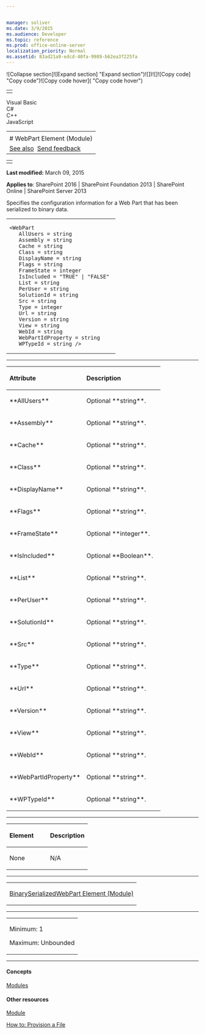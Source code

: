 ```yaml
---


manager: soliver
ms.date: 3/9/2015
ms.audience: Developer
ms.topic: reference
ms.prod: office-online-server
localization_priority: Normal
ms.assetid: 83ad21a9-edcd-40fa-9989-b62ea3f225fa
---
```


![Collapse
section]![Expand
section] "Expand section")![]()![])![]![]()![Copy
code] "Copy code")![Copy code
hover]( "Copy code hover")
<table>
<tbody>
<tr class="odd">
<td align="left"></td>
</tr>
</tbody>
</table>

Visual Basic  
C\#  
C++  
JavaScript  

<table>
<tbody>
<tr class="odd">
<td align="left"><span id="runningHeaderText"></span></td>
</tr>
<tr class="even">
<td align="left"># WebPart Element (Module)</td>
</tr>
<tr class="odd">
<td align="left"><a href="#seeAlsoToggle">See also</a>  <span id="headfeedbackarea" class="feedbackhead"><a href="javascript:SubmitFeedback(&#39;docthis@Microsoft.com&#39;,&#39;&#39;,&#39;&#39;,&#39;&#39;,&#39;1.0.18082.1225&#39;,&#39;%0\dThank%20you%20for%20your%20feedback.%20The%20developer%20writing%20teams%20use%20your%20feedback%20to%20improve%20documentation.%20While%20we%20are%20reviewing%20your%20feedback,%20we%20may%20send%20you%20e-mail%20to%20ask%20for%20clarification%20or%20feedback%20on%20a%20solution.%20We%20do%20not%20use%20your%20e-mail%20address%20for%20any%20other%20purpose%20and%20we%20delete%20it%20after%20we%20finish%20our%20review.%0\AFor%20further%20information%20about%20the%20privacy%20policies%20of%20Microsoft,%20please%20see%20http://privacy.microsoft.com/en-us/default.aspx.%0\A%0\d&#39;,&#39;Customer%20feedback&#39;);">Send feedback</a></span></td>
</tr>
</tbody>
</table>

<table>
<colgroup>
<col width="100%" />
</colgroup>
<tbody>
<tr class="odd">
<td align="left"></td>
</tr>
</tbody>
</table>

**Last modified:** March 09, 2015

**Applies to**: SharePoint 2016 | SharePoint Foundation 2013 |
SharePoint Online | SharePoint Server 2013

Specifies the configuration information for a Web Part that has been
serialized to binary data.

<span codelanguage="other"></span>
<table>
<colgroup>
<col width="100%" />
</colgroup>
<tbody>
<tr class="odd">
<td align="left"><pre><code>&lt;WebPart 
   AllUsers = string 
   Assembly = string 
   Cache = string 
   Class = string 
   DisplayName = string 
   Flags = string 
   FrameState = integer 
   IsIncluded = &quot;TRUE&quot; | &quot;FALSE&quot; 
   List = string 
   PerUser = string 
   SolutionId = string 
   Src = string 
   Type = integer 
   Url = string 
   Version = string 
   View = string 
   WebId = string 
   WebPartIdProperty = string 
   WPTypeId = string /&gt;</code></pre></td>
</tr>
</tbody>
</table>


-----------------------------------------------------------------------------------------------------------------------------------------------------------------------------------------------

<table>
<colgroup>
<col width="50%" />
<col width="50%" />
</colgroup>
<thead>
<tr class="header">
<th align="left"><p>Attribute</p></th>
<th align="left"><p>Description</p></th>
</tr>
</thead>
<tbody>
<tr class="odd">
<td align="left"><p>**AllUsers**</p></td>
<td align="left"><p>Optional **string**.</p></td>
</tr>
<tr class="even">
<td align="left"><p>**Assembly**</p></td>
<td align="left"><p>Optional **string**.</p></td>
</tr>
<tr class="odd">
<td align="left"><p>**Cache**</p></td>
<td align="left"><p>Optional **string**.</p></td>
</tr>
<tr class="even">
<td align="left"><p>**Class**</p></td>
<td align="left"><p>Optional **string**.</p></td>
</tr>
<tr class="odd">
<td align="left"><p>**DisplayName**</p></td>
<td align="left"><p>Optional **string**.</p></td>
</tr>
<tr class="even">
<td align="left"><p>**Flags**</p></td>
<td align="left"><p>Optional **string**.</p></td>
</tr>
<tr class="odd">
<td align="left"><p>**FrameState**</p></td>
<td align="left"><p>Optional **integer**.</p></td>
</tr>
<tr class="even">
<td align="left"><p>**IsIncluded**</p></td>
<td align="left"><p>Optional **Boolean**.</p></td>
</tr>
<tr class="odd">
<td align="left"><p>**List**</p></td>
<td align="left"><p>Optional **string**.</p></td>
</tr>
<tr class="even">
<td align="left"><p>**PerUser**</p></td>
<td align="left"><p>Optional **string**.</p></td>
</tr>
<tr class="odd">
<td align="left"><p>**SolutionId**</p></td>
<td align="left"><p>Optional **string**.</p></td>
</tr>
<tr class="even">
<td align="left"><p>**Src**</p></td>
<td align="left"><p>Optional **string**.</p></td>
</tr>
<tr class="odd">
<td align="left"><p>**Type**</p></td>
<td align="left"><p>Optional **string**.</p></td>
</tr>
<tr class="even">
<td align="left"><p>**Url**</p></td>
<td align="left"><p>Optional **string**.</p></td>
</tr>
<tr class="odd">
<td align="left"><p>**Version**</p></td>
<td align="left"><p>Optional **string**.</p></td>
</tr>
<tr class="even">
<td align="left"><p>**View**</p></td>
<td align="left"><p>Optional **string**.</p></td>
</tr>
<tr class="odd">
<td align="left"><p>**WebId**</p></td>
<td align="left"><p>Optional **string**.</p></td>
</tr>
<tr class="even">
<td align="left"><p>**WebPartIdProperty**</p></td>
<td align="left"><p>Optional **string**.</p></td>
</tr>
<tr class="odd">
<td align="left"><p>**WPTypeId**</p></td>
<td align="left"><p>Optional **string**.</p></td>
</tr>
</tbody>
</table>


---------------------------------------------------------------------------------------------------------------------------------------------------------------------------------------------------

<table>
<colgroup>
<col width="50%" />
<col width="50%" />
</colgroup>
<thead>
<tr class="header">
<th align="left"><p>Element</p></th>
<th align="left"><p>Description</p></th>
</tr>
</thead>
<tbody>
<tr class="odd">
<td align="left"><p>None</p></td>
<td align="left"><p>N/A</p></td>
</tr>
</tbody>
</table>


----------------------------------------------------------------------------------------------------------------------------------------------------------------------------------------------------

<table>
<colgroup>
<col width="100%" />
</colgroup>
<tbody>
<tr class="odd">
<td align="left"><p><span sdata="link"><a href="binaryserializedwebpart-element-module.htm">BinarySerializedWebPart Element (Module)</a></span></p></td>
</tr>
</tbody>
</table>


------------------------------------------------------------------------------------------------------------------------------------------------------------------------------------------------

<table>
<colgroup>
<col width="100%" />
</colgroup>
<tbody>
<tr class="odd">
<td align="left"><p>Minimum: 1</p>
<p>Maximum: Unbounded</p></td>
</tr>
</tbody>
</table>


-------------------------------------------------------------------------------------------------------------------------------------------------------------------------------------------

#### Concepts

<span
sdata="link">[Modules](modules.md)</span>

#### Other resources

[Module](http://msdn.microsoft.com/library/e5eeed6e-d785-496d-82b5-08d153588045(Office.15).aspx)

[How to: Provision a
File](http://msdn.microsoft.com/library/438d5a75-7f39-4fa9-a365-d86e8ba967b6(Office.15).aspx)








